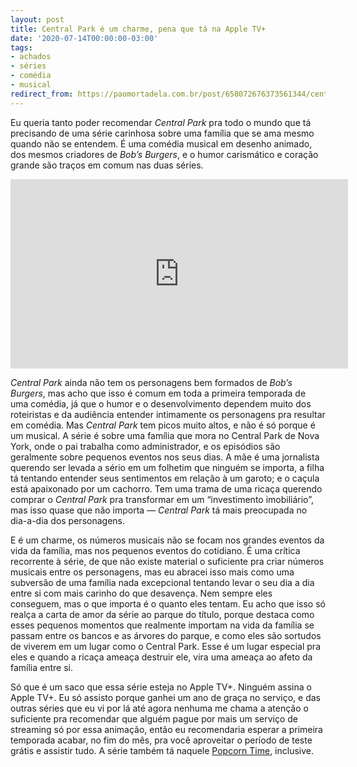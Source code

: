 ```yaml
---
layout: post
title: Central Park é um charme, pena que tá na Apple TV+
date: '2020-07-14T00:00:00-03:00'
tags:
- achados
- séries
- comédia
- musical
redirect_from: https://paomortadela.com.br/post/658072676373561344/central-park-%C3%A9-um-charme-pena-que-t%C3%A1-na-apple-tv
---
```

Eu queria tanto poder recomendar _Central Park_ pra todo o mundo que tá precisando de uma série carinhosa sobre uma família que se ama mesmo quando não se entendem. É uma comédia musical em desenho animado, dos mesmos criadores de _Bob’s Burgers_, e o humor carismático e coração grande são traços em comum nas duas séries.

<iframe id="youtube_iframe" src="https://www.youtube.com/embed/mvrXv63y4kI?feature=oembed&amp;enablejsapi=1&amp;origin=https://safe.txmblr.com&amp;wmode=opaque" allow="accelerometer; autoplay; clipboard-write; encrypted-media; gyroscope; picture-in-picture" allowfullscreen="" width="540" height="303" frameborder="0"></iframe>

_Central Park_ ainda não tem os personagens bem formados de _Bob’s Burgers_, mas acho que isso é comum em toda a primeira temporada de uma comédia, já que o humor e o desenvolvimento dependem muito dos roteiristas e da audiência entender intimamente os personagens pra resultar em comédia. Mas _Central Park_ tem picos muito altos, e não é só porque é um musical. A série é sobre uma família que mora no Central Park de Nova York, onde o pai trabalha como administrador, e os episódios são geralmente sobre pequenos eventos nos seus dias. A mãe é uma jornalista querendo ser levada a sério em um folhetim que ninguém se importa, a filha tá tentando entender seus sentimentos em relação à um garoto; e o caçula está apaixonado por um cachorro. Tem uma trama de uma ricaça querendo comprar o _Central Park_ pra transformar em um “investimento imobiliário”, mas isso quase que não importa — _Central Park_ tá mais preocupada no dia-a-dia dos personagens.

E é um charme, os números musicais não se focam nos grandes eventos da vida da família, mas nos pequenos eventos do cotidiano. É uma crítica recorrente à série, de que não existe material o suficiente pra criar números musicais entre os personagens, mas eu abracei isso mais como uma subversão de uma família nada excepcional tentando levar o seu dia a dia entre si com mais carinho do que desavença. Nem sempre eles conseguem, mas o que importa é o quanto eles tentam. Eu acho que isso só realça a carta de amor da série ao parque do título, porque destaca como esses pequenos momentos que realmente importam na vida da família se passam entre os bancos e as árvores do parque, e como eles são sortudos de viverem em um lugar como o Central Park. Esse é um lugar especial pra eles e quando a ricaça ameaça destruir ele, vira uma ameaça ao afeto da família entre si.

Só que é um saco que essa série esteja no Apple TV+. Ninguém assina o Apple TV+. Eu só assisto porque ganhei um ano de graça no serviço, e das outras séries que eu vi por lá até agora nenhuma me chama a atenção o suficiente pra recomendar que alguém pague por mais um serviço de streaming só por essa animação, então eu recomendaria esperar a primeira temporada acabar, no fim do mês, pra você aproveitar o período de teste grátis e assistir tudo. A série também tá naquele [Popcorn Time](https://popcorntime.app/), inclusive.

